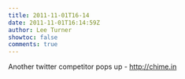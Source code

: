 ```yaml
---
title: 2011-11-01T16-14
date: 2011-11-01T16:14:59Z
author: Lee Turner
showtoc: false
comments: true
---
```


Another twitter competitor pops up - http://chime.in


